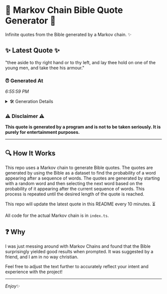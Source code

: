 # 📖 Markov Chain Bible Quote Generator 📖

Infinite quotes from the Bible generated by a Markov chain. ✨

## ✨ Latest Quote ✨
"thee aside to thy right hand or to thy left, and lay thee hold on one of the young men, and take thee his armour."

### ⏰ Generated At
*6:55:59 PM*

<details>
    <summary>🛠️ Generation Details</summary>
    <p>
        <strong>🌱 Seed:</strong> thee<br>
        <strong>🔄 Iterations:</strong> 24<br>
        <strong>📜 Context History:</strong><br>[ thee ]: aside<br>[ thee, aside ]: to<br>[ thee, aside, to ]: thy<br>[ thee, aside, to, thy ]: right<br>[ thee, aside, to, thy, right ]: hand<br>[ thee, aside, to, thy, right, hand ]: or<br>[ aside, to, thy, right, hand, or ]: to<br>[ to, thy, right, hand, or, to ]: thy<br>[ thy, right, hand, or, to, thy ]: left,<br>[ right, hand, or, to, thy, left, ]: and<br>[ hand, or, to, thy, left,, and ]: lay<br>[ or, to, thy, left,, and, lay ]: thee<br>[ to, thy, left,, and, lay, thee ]: hold<br>[ thy, left,, and, lay, thee, hold ]: on<br>[ left,, and, lay, thee, hold, on ]: one<br>[ and, lay, thee, hold, on, one ]: of<br>[ lay, thee, hold, on, one, of ]: the<br>[ thee, hold, on, one, of, the ]: young<br>[ hold, on, one, of, the, young ]: men,<br>[ on, one, of, the, young, men, ]: and<br>[ one, of, the, young, men,, and ]: take<br>[ of, the, young, men,, and, take ]: thee<br>[ the, young, men,, and, take, thee ]: his<br>[ young, men,, and, take, thee, his ]: armour.<br>
    </p>
</details>

### ⚠️ Disclaimer ⚠️
**This quote is generated by a program and is not to be taken seriously. It is purely for entertainment purposes.**

---

## 🔍 How It Works

This repo uses a Markov chain to generate Bible quotes. The quotes are generated by using the Bible as a dataset to find the probability of a word appearing after a sequence of words. The quotes are generated by starting with a random word and then selecting the next word based on the probability of it appearing after the current sequence of words. This process is repeated until the desired length of the quote is reached.

This repo will update the latest quote in this README every 10 minutes. ⏳

All code for the actual Markov chain is in `index.ts`.

## ❓ Why

I was just messing around with Markov Chains and found that the Bible surprisingly yielded good results when prompted. 
It was suggested by a friend, and I am in no way christian.

Feel free to adjust the text further to accurately reflect your intent and experience with the project!

---

*Enjoy*✨
